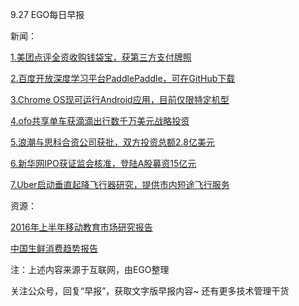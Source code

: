 9.27 EGO每日早报

新闻：

[1.美团点评全资收购钱袋宝，获第三方支付牌照](http://www.techweb.com.cn/finance/2016-09-26/2400705.shtml)

[2.百度开放深度学习平台PaddlePaddle，可在GitHub下载](http://www.36dsj.com/archives/62905)

[3.Chrome OS现可运行Android应用，目前仅限特定机型](https://www.oschina.net/news/77476/chrome-os-run-android-app)

[4.ofo共享单车获滴滴出行数千万美元战略投资](https://36kr.com/p/5053572.html)

[5.浪潮与思科合资公司获批，双方投资总额2.8亿美元](http://www.yicai.com/news/5117875.html)

[6.新华网IPO获证监会核准，登陆A股募资15亿元](http://www.sootoo.com/content/666687.shtml)

[7.Uber启动垂直起降飞行器研究，提供市内短途飞行服务](http://tech.qq.com/a/20160926/008077.htm)

资源：

[2016年上半年移动教育市场研究报告](http://www.bigdata-research.cn/content/201609/344.html)

[中国生鲜消费趋势报告](http://www.bcg.com.cn/cn/newsandpublications/publications/reports/report20160923001.html)

注：上述内容来源于互联网，由EGO整理

关注公众号，回复“早报”，获取文字版早报内容~
还有更多技术管理干货
